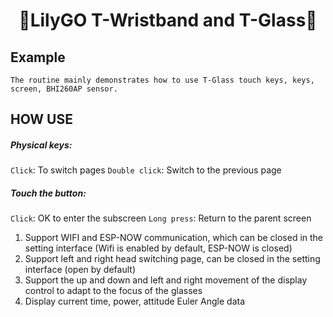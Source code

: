 <h1 align = "center">🌟LilyGO T-Wristband and T-Glass🌟</h1>

## Example
    The routine mainly demonstrates how to use T-Glass touch keys, keys, screen, BHI260AP sensor.
## HOW USE
##### Physical keys:
`Click`: To switch pages
`Double click`: Switch to the previous page
##### Touch the button:
`Click`: OK to enter the subscreen
`Long press`: Return to the parent screen

1. Support WIFI and ESP-NOW communication, which can be closed in the setting interface (Wifi is enabled by default, ESP-NOW is closed)
2. Support left and right head switching page, can be closed in the setting interface (open by default)
3. Support the up and down and left and right movement of the display control to adapt to the focus of the glasses
4. Display current time, power, attitude Euler Angle data

